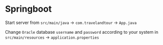 # Springboot
Start server from `src/main/java` -> `com.travelandtour` -> `App.java`

Change `Oracle` database `username` and `password` according to your system in `src/main/resources` -> `application.properties`


